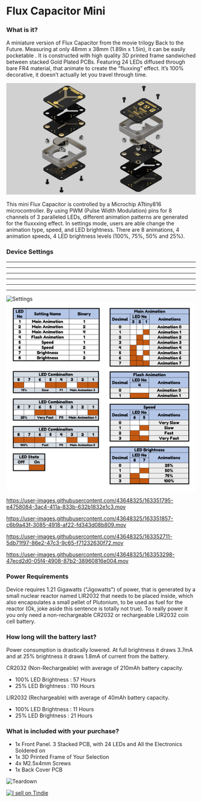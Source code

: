 # Flux Capacitor Mini

### What is it?
A miniature version of Flux Capacitor from the movie trilogy Back to the Future. Measuring at only 48mm x 38mm (1.89in x 1.5in), it can be easily pocketable . It is constructed with high quality 3D printed frame sandwiched between stacked Gold Plated PCBs. Featuring 24 LEDs diffused through bare FR4 material, that animate to create the “fluxxing” effect. It’s 100% decorative, it doesn’t actually let you travel through time.

![LED Numbers](/Images/Renders/FC_Exploded_View.png)

This mini Flux Capacitor is controlled by a Microchip ATtiny816 microcontroller. By using PWM (Pulse Width Modulation) pins for 8 channels of 3 paralleled LEDs, different animation patterns are generated for the fluxxxing effect. In settings mode, users are able change the animation type, speed, and LED brightness. There are 8 animations, 4 animation speeds, 4 LED brightness levels (100%, 75%, 50% and 25%). 

### Device Settings
-----------------------
------------------------
-----------------------
------------------------
-----------------------
------------------------

![Settings](/Images/Featured/Flux_Capacitor_Mini_Front_Settings.png)
![Settings](/Images/Settings.png)

https://user-images.githubusercontent.com/43648325/163351795-e4758084-3ac4-411a-833b-632b1832e1c3.mov

https://user-images.githubusercontent.com/43648325/163351857-c6b9a43f-3085-4918-af22-fd343d08b809.mov

https://user-images.githubusercontent.com/43648325/163352711-5db71f97-86e2-47c3-9c65-f71232630f72.mov

https://user-images.githubusercontent.com/43648325/163353298-47ecd2d0-05f4-4908-87b2-38960816e004.mov

### Power Requirements
Device requires 1.21 Gigawatts ("Jigowatts") of power, that is generated by a small nuclear reactor named LIR2032 that needs to be placed inside, which also encapsulates a small pellet of Plutonium, to be used as fuel for the reactor (Ok, joke aside this sentence is totally not true). To really power it you only need a non-rechargeable CR2032 or rechargeable LIR2032 coin cell battery.

### How long will the battery last?
Power consumption is drastically lowered. At full brightness it draws 3.7mA and at 25% brightness it draws 1.8mA of current from the battery. 

CR2032 (Non-Rechargeable) with average of 210mAh battery capacity.

- 100% LED Brightness :  57 Hours
- 25%  LED Brightness :  110 Hours

LIR2032 (Rechargeable) with average of 40mAh battery capacity.

- 100% LED Brightness :  11 Hours
- 25%  LED Brightness :  21 Hours

### What is included with your purchase?
- 1x Front Panel. 3 Stacked PCB, with 24 LEDs and All the Electronics Soldered on
- 1x 3D Printed Frame of Your Selection
- 4x M2.5x4mm Screws
- 1x Back Cover PCB

![Teardown](/Images/Featured/Flux_Capacitor_Mini_Teardown.png)

<a href="https://www.tindie.com/stores/curiousdesignlabs/?ref=offsite_badges&utm_source=sellers_Hojadurdy&utm_medium=badges&utm_campaign=badge_large"><img src="https://d2ss6ovg47m0r5.cloudfront.net/badges/tindie-larges.png" alt="I sell on Tindie" width="200" height="104"></a>
